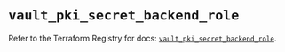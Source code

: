 # `vault_pki_secret_backend_role`

Refer to the Terraform Registry for docs: [`vault_pki_secret_backend_role`](https://registry.terraform.io/providers/hashicorp/vault/5.2.1/docs/resources/pki_secret_backend_role).
